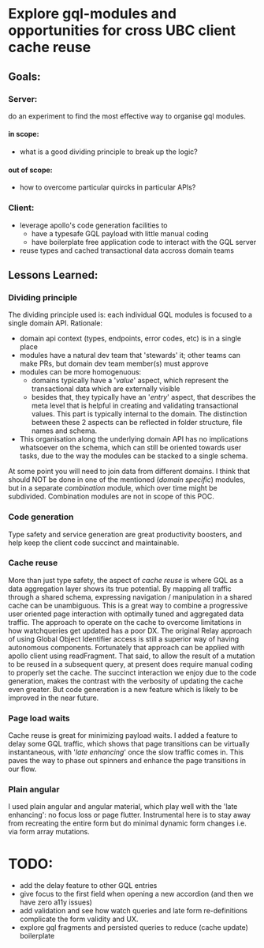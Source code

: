 # Explore gql-modules and opportunities for cross UBC client cache reuse

## Goals:

### Server:

do an experiment to find the most effective way to organise gql modules.

#### in scope:
* what is a good dividing principle to break up the logic?
#### out of scope:
* how to overcome particular quircks in particular APIs?

### Client:
* leverage apollo's code generation facilities to
    - have a typesafe GQL payload with little manual coding
    - have boilerplate free application code to interact with the GQL server
* reuse types and cached transactional data accross domain teams

## Lessons Learned:
### Dividing principle
The dividing principle used is: each individual GQL modules is focused to a single domain API.
Rationale:
- domain api context (types, endpoints, error codes, etc) is in a single place
- modules have a natural dev team that 'stewards' it; other teams can make PRs, but domain dev team member(s) must approve
- modules can be more homogenuous:
    - domains typically have a '_value_' aspect, which represent the transactional data which are externally visible
    - besides that, they typically have an '*entry*' aspect, that describes the meta level that is helpful in creating and validating transactional values. This part is typically internal to the domain. The distinction between these 2 aspects can be reflected in folder structure, file names and schema.
- This organisation along the underlying domain API has no implications whatsoever on the schema, which can still be oriented towards user tasks, due to the way the modules can be stacked to a single schema.

At some point you will need to join data from different domains. I think that should NOT be done in one of the mentioned (*domain specific*) modules, but in a separate *combination* module, which over time might be subdivided. Combination modules are not in scope of this POC.

### Code generation
Type safety and service generation are great productivity boosters, and help keep the client code succinct and maintainable.

### Cache reuse
More than just type safety, the aspect of *cache reuse* is where GQL as a data aggregation layer shows its true potential. By mapping all traffic through a shared schema, expressing navigation / manipulation in a shared cache can be unambiguous. This is a great way to combine a progressive user oriented page interaction with optimally tuned and aggregated data traffic.
The approach to operate on the cache to overcome limitations in how watchqueries get updated has a poor DX. The original Relay approach of using Global Object Identifier access is still a superior way of having autonomous components. Fortunately that approach can be applied with apollo client using readFragment.
That said, to allow the result of a mutation to be reused in a subsequent query, at present does require manual coding to properly set the cache. The succinct interaction we enjoy due to the code generation, makes the contrast with the verbosity of updating the cache even greater. But code generation is a new feature which is likely to be improved in the near future.

### Page load waits
Cache reuse is great for minimizing payload waits. I added a feature to delay some GQL traffic, which shows that page transitions can be virtually instantaneous, with '*late enhancing*' once the slow traffic comes in. This paves the way to phase out spinners and enhance the page transitions in our flow.

### Plain angular
I used plain angular and angular material, which play well with the 'late enhancing': no focus loss or page flutter. Instrumental here is to stay away from recreating the entire form but do minimal dynamic form changes i.e. via form array mutations.

# TODO:
- add the delay feature to other GQL entries
- give focus to the first field when opening a new accordion (and then we have zero a11y issues)
- add validation and see how watch queries and late form re-definitions complicate the form validity and UX.
- explore gql fragments and persisted queries to reduce (cache update) boilerplate
